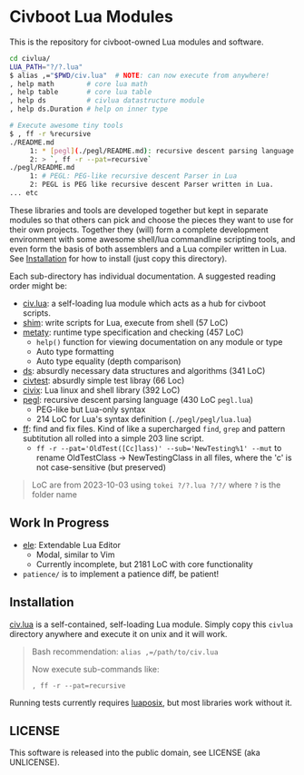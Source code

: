 # Civboot Lua Modules

This is the repository for civboot-owned Lua modules and software.

```bash
cd civlua/
LUA_PATH="?/?.lua"
$ alias ,="$PWD/civ.lua"  # NOTE: can now execute from anywhere!
, help math        # core lua math
, help table       # core lua table
, help ds          # civlua datastructure module
, help ds.Duration # help on inner type

# Execute awesome tiny tools
$ , ff -r %recursive
./README.md
     1: * [pegl](./pegl/README.md): recursive descent parsing language (430 LoC `pegl.lua`)
     2: > `, ff -r --pat=recursive`
./pegl/README.md
     1: # PEGL: PEG-like recursive descent Parser in Lua
     2: PEGL is PEG like recursive descent Parser written in Lua.
... etc
```

These libraries and tools are developed together but kept in separate modules so
that others can pick and choose the pieces they want to use for their own
projects. Together they (will) form a complete development environment with some
awesome shell/lua commandline scripting tools, and even form the basis of both assemblers and a Lua compiler written in Lua. See [Installation](#Installation)
for how to install (just copy this directory).

Each sub-directory has individual documentation. A suggested reading order
might be:

* [civ.lua](./civ.lua): a self-loading lua module which acts as
    a hub for civboot scripts.
* [shim](./shim/README.md): write scripts for Lua, execute from shell (57 LoC)
* [metaty](./metaty/README.md): runtime type specification and checking (457 LoC)
  * `help()` function for viewing documentation on any module or type
  * Auto type formatting
  * Auto type equality (depth comparison)
* [ds](./ds/README.md): absurdly necessary data structures and algorithms (341 LoC)
* [civtest](./civtest/README.md): absurdly simple test libray (66 Loc)
* [civix](./civix/README.md): Lua linux and shell library (392 LoC) 
* [pegl](./pegl/README.md): recursive descent parsing language (430 LoC `pegl.lua`)
  * PEG-like but Lua-only syntax
  * 214 LoC for Lua's syntax definition (`./pegl/pegl/lua.lua`)
* [ff](./civ.lua): find and fix files. Kind of like a supercharged
  `find`, `grep` and pattern subtitution all rolled into a simple
  203 line script.
  * `ff -r --pat='OldTest([Cc]lass)' --sub='NewTesting%1' --mut`
    to rename OldTestClass -> NewTestingClass in all files,
    where the 'c' is not case-sensitive (but preserved)

> LoC are from 2023-10-03 using `tokei ?/?.lua ?/?/` where `?` is the folder name

## Work In Progress

* [ele](./ele/README.md): Extendable Lua Editor
  * Modal, similar to Vim
  * Currently incomplete, but 2181 LoC with core functionality
* `patience/` is to implement a patience diff, be patient!

## Installation
[civ.lua](./civ.lua) is a self-contained, self-loading Lua module.
Simply copy this `civlua` directory anywhere and execute it on
unix and it will work.

> Bash recommendation: `alias ,=/path/to/civ.lua`
>
> Now execute sub-commands like:
>
> `, ff -r --pat=recursive`

Running tests currently requires [luaposix], but most libraries work without it.

[luaposix]: https://github.com/luaposix/luaposix

## LICENSE

This software is released into the public domain, see LICENSE (aka UNLICENSE).
